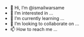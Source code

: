 - 👋 Hi, I’m @ismailwarsame
- 👀 I’m interested in ...
- 🌱 I’m currently learning ...
- 💞️ I’m looking to collaborate on ...
- 📫 How to reach me ...

<!---
ismailwarsame/ismailwarsame is a ✨ special ✨ repository because its `README.md` (this file) appears on your GitHub profile.
You can click the Preview link to take a look at your changes.
--->
